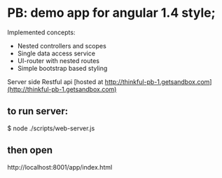 # PB: demo app for angular 1.4 style;

Implemented concepts:
* Nested controllers and scopes
* Single data access service
* UI-router with nested routes
* Simple bootstrap based styling

Server side Restful api [hosted at http://thinkful-pb-1.getsandbox.com](http://thinkful-pb-1.getsandbox.com)

## to run server:
$ node ./scripts/web-server.js

## then open
http://localhost:8001/app/index.html